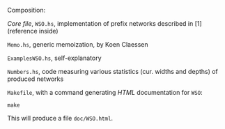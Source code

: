 Composition:

_Core file_, `WSO.hs`, implementation of prefix networks described in \[1\]
(reference inside)

`Memo.hs`, generic memoization, by Koen Claessen

`ExamplesWSO.hs`, self-explanatory

`Numbers.hs`, code measuring various statistics (cur. widths and depths)
of produced networks

`Makefile`, with a command generating *HTML* documentation for `WSO`:

    make

This will produce a file `doc/WSO.html`.
